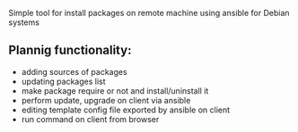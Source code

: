 Simple tool for install packages on remote machine using ansible for Debian systems

## Plannig functionality:
 * adding sources of packages
 * updating packages list
 * make package require or not and install/uninstall it 
 * perform update, upgrade on client via ansible
 * editing template config file exported by ansible on client
 * run command on client from browser
